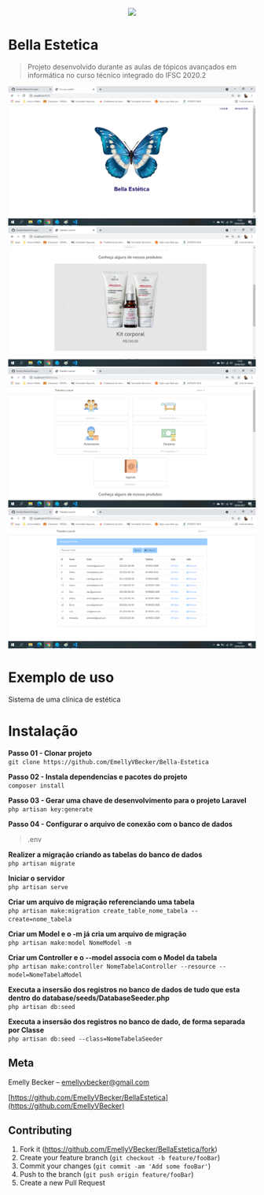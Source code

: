 <p align="center"><img src="https://i.pinimg.com/originals/43/c5/5d/43c55d840d2169988d830331659726d2.png" width="400"></p>

# Bella Estetica 
> Projeto desenvolvido durante as aulas de tópicos avançados em informática no curso técnico integrado do IFSC 2020.2

![](img.png)
![](img4.png)
![](img2.png)
![](img5.png)

# Exemplo de uso
Sistema de uma clínica de estética

# Instalação
**Passo 01 - Clonar projeto**   
`git clone https://github.com/EmellyVBecker/Bella-Estetica`

**Passo 02 - Instala dependencias e pacotes do projeto**  
`composer install`

**Passo 03 - Gerar uma chave de desenvolvimento para o projeto Laravel**  
`php artisan key:generate`

**Passo 04 - Configurar o arquivo de conexão com o banco de dados**  
 > .env

**Realizer a migração criando as tabelas do banco de dados**  
`php artisan migrate`

**Iniciar o servidor**  
`php artisan serve`

**Criar um arquivo de migração referenciando uma tabela**  
`php artisan make:migration create_table_nome_tabela --create=nome_tabela`

**Criar um Model e o -m já cria um arquivo de migração**  
`php artisan make:model NomeModel -m`

**Criar um Controller e o --model associa com o Model da tabela**  
`php artisan make:controller NomeTabelaController --resource --model=NomeTabelaModel`

**Executa a insersão dos registros no banco de dados de tudo que esta dentro do database/seeds/DatabaseSeeder.php**  
`php artisan db:seed`

**Executa a insersão dos registros no banco de dado, de forma separada por Classe**  
`php artisan db:seed --class=NomeTabelaSeeder`

## Meta
Emelly Becker  – emellyvbecker@gmail.com

[https://github.com/EmellyVBecker/BellaEstetica](https://github.com/EmellyVBecker)

## Contributing

1. Fork it (<https://github.com/EmellyVBecker/BellaEstetica/fork>)
2. Create your feature branch (`git checkout -b feature/fooBar`)
3. Commit your changes (`git commit -am 'Add some fooBar'`)
4. Push to the branch (`git push origin feature/fooBar`)
5. Create a new Pull Request

<!-- Markdown link & img dfn's -->
[npm-image]: https://img.shields.io/npm/v/datadog-metrics.svg?style=flat-square
[npm-url]: https://npmjs.org/package/datadog-metrics
[npm-downloads]: https://img.shields.io/npm/dm/datadog-metrics.svg?style=flat-square
[travis-image]: https://img.shields.io/travis/dbader/node-datadog-metrics/master.svg?style=flat-square
[travis-url]: https://travis-ci.org/dbader/node-datadog-metrics
[wiki]: https://github.com/yourname/yourproject/wiki
